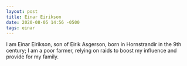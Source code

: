```yaml
---
layout: post
title: Einar Eirikson
date: 2020-08-05 14:56 -0500
tags: einar
---
```


I am Einar Eirikson, son of Eirik Asgerson, born in Hornstrandir in the 9th century; I am a poor farmer, relying on raids to boost my influence and provide for my family.
